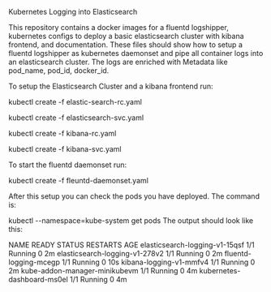 Kubernetes Logging into Elasticsearch

This repository contains a docker images for a fluentd logshipper, kubernetes configs to deploy a basic elasticsearch cluster with kibana frontend, and documentation. These files should show how to setup a fluentd logshipper as kubernetes daemonset and pipe all container logs into an elasticsearch cluster. The logs are enriched with Metadata like pod_name, pod_id, docker_id.


To setup the Elasticsearch Cluster and a kibana frontend run:

kubectl create -f elastic-search-rc.yaml

kubectl create -f elasticsearch-svc.yaml

kubectl create -f kibana-rc.yaml

kubectl create -f kibana-svc.yaml



To start the fluentd daemonset run:

kubectl create -f fleuntd-daemonset.yaml

After this setup you can check the pods you have deployed. The command is:

kubectl --namespace=kube-system get pods
The output should look like this:

NAME                             READY     STATUS    RESTARTS   AGE
elasticsearch-logging-v1-15qsf   1/1       Running   0          2m
elasticsearch-logging-v1-278v2   1/1       Running   0          2m
fluentd-logging-mcegp            1/1       Running   0          10s
kibana-logging-v1-mmfv4          1/1       Running   0          2m
kube-addon-manager-minikubevm    1/1       Running   0          4m
kubernetes-dashboard-ms0el       1/1       Running   0          4m
